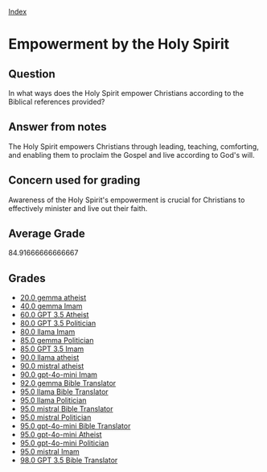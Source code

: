 
[Index](../../index.md)
# Empowerment by the Holy Spirit
## Question
In what ways does the Holy Spirit empower Christians according to the Biblical references provided?

## Answer from notes
The Holy Spirit empowers Christians through leading, teaching, comforting, and enabling them to proclaim the Gospel and live according to God's will.

## Concern used for grading
Awareness of the Holy Spirit's empowerment is crucial for Christians to effectively minister and live out their faith.

## Average Grade
84.91666666666667

## Grades
 * [20.0 gemma atheist](../answers/gemma_atheist/Empowerment_by_the_Holy_Spirit.md)
 * [40.0 gemma Imam](../answers/gemma_Imam/Empowerment_by_the_Holy_Spirit.md)
 * [60.0 GPT 3.5 Atheist](../answers/GPT_3.5_Atheist/Empowerment_by_the_Holy_Spirit.md)
 * [80.0 GPT 3.5 Politician](../answers/GPT_3.5_Politician/Empowerment_by_the_Holy_Spirit.md)
 * [80.0 llama Imam](../answers/llama_Imam/Empowerment_by_the_Holy_Spirit.md)
 * [85.0 gemma Politician](../answers/gemma_Politician/Empowerment_by_the_Holy_Spirit.md)
 * [85.0 GPT 3.5 Imam](../answers/GPT_3.5_Imam/Empowerment_by_the_Holy_Spirit.md)
 * [90.0 llama atheist](../answers/llama_atheist/Empowerment_by_the_Holy_Spirit.md)
 * [90.0 mistral atheist](../answers/mistral_atheist/Empowerment_by_the_Holy_Spirit.md)
 * [90.0 gpt-4o-mini Imam](../answers/gpt-4o-mini_Imam/Empowerment_by_the_Holy_Spirit.md)
 * [92.0 gemma Bible Translator](../answers/gemma_Bible_Translator/Empowerment_by_the_Holy_Spirit.md)
 * [95.0 llama Bible Translator](../answers/llama_Bible_Translator/Empowerment_by_the_Holy_Spirit.md)
 * [95.0 llama Politician](../answers/llama_Politician/Empowerment_by_the_Holy_Spirit.md)
 * [95.0 mistral Bible Translator](../answers/mistral_Bible_Translator/Empowerment_by_the_Holy_Spirit.md)
 * [95.0 mistral Politician](../answers/mistral_Politician/Empowerment_by_the_Holy_Spirit.md)
 * [95.0 gpt-4o-mini Bible Translator](../answers/gpt-4o-mini_Bible_Translator/Empowerment_by_the_Holy_Spirit.md)
 * [95.0 gpt-4o-mini Atheist](../answers/gpt-4o-mini_Atheist/Empowerment_by_the_Holy_Spirit.md)
 * [95.0 gpt-4o-mini Politician](../answers/gpt-4o-mini_Politician/Empowerment_by_the_Holy_Spirit.md)
 * [95.0 mistral Imam](../answers/mistral_Imam/Empowerment_by_the_Holy_Spirit.md)
 * [98.0 GPT 3.5 Bible Translator](../answers/GPT_3.5_Bible_Translator/Empowerment_by_the_Holy_Spirit.md)

